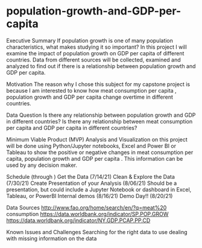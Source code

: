 # population-growth-and-GDP-per-capita
Executive Summary
If population growth is one of many population characteristics, what makes studying it so important? In this project I will examine the impact of  population growth on GDP per capita of different countries. Data from different sources will be collected, examined and analyzed to find out if there is a relationship between population growth and GDP per capita.  
 
Motivation
The reason why I chose this subject for my capstone project is because I am interested to know how meat consumption per capita , population growth and GDP per capita change overtime in different countries.  
 
Data Question
Is there any relationship between population growth and  GDP in different countries?
Is there any relationship between meat consumption per capita and GDP per capita in different countries?
 
Minimum Viable Product (MVP)
Analysis and Visualization on this project will be done using Python/Jupyter notebooks, Excel and Power BI or Tableau to show the positive or negative changes in meat consumption per capita, population growth and GDP per capita . This information can be used by any decision maker.
 
Schedule (through <date of demo day>)
            Get the Data (7/14/21)
Clean & Explore the Data (7/30/21)
Create Presentation of your Analysis (8/06/21)
Should be a presentation, but could include a Jupyter Notebook or dashboard in Excel, Tableau, or PowerBI
Internal demos (8/16/21)
Demo Day!! (8/20/21)

Data Sources
http://www.fao.org/home/search/en/?q=meat%20 consumption
https://data.worldbank.org/indicator/SP.POP.GROW
https://data.worldbank.org/indicator/NY.GDP.PCAP.PP.CD

 
 
Known Issues and Challenges
Searching for the right data to use
dealing with missing information on the data
